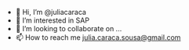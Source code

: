 - 👋 Hi, I’m @juliacaraca
- 👀 I’m interested in SAP
- 💞️ I’m looking to collaborate on ...
- 📫 How to reach me julia.caraca.sousa@gmail.com

<!---
juliacaraca/juliacaraca is a ✨ special ✨ repository because its `README.md` (this file) appears on your GitHub profile.
You can click the Preview link to take a look at your changes.
--->
